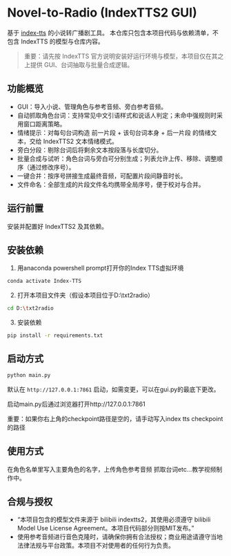 # Novel-to-Radio (IndexTTS2 GUI)

基于 [index-tts](https://github.com/index-tts/index-tts) 的小说转广播剧工具。
本仓库只包含本项目代码与依赖清单，不包含 IndexTTS 的模型与仓库内容。

> 重要：请先按 IndexTTS 官方说明安装好运行环境与模型，本项目仅在其之上提供 GUI、台词抽取与批量合成逻辑。

## 功能概览
- GUI：导入小说、管理角色与参考音频、旁白参考音频。
- 自动抓取角色台词：支持常见中文引语样式和说话人判定；未命中强规则时采用窗口距离策略。
- 情绪提示：对每句台词构造 前一片段 + 该句台词本身 + 后一片段 的情绪文本，交给 IndexTTS2 文本情绪模式。
- 旁白分段：剔除台词后将剩余文本按段落与长度切分。
- 批量合成与试听：角色台词与旁白可分别生成；列表允许上传、移除、调整顺序（通过修改序号）。
- 一键合并：按序号拼接生成最终音频，可配置片段间静音时长。
- 文件命名：全部生成的片段文件名均携带全局序号，便于校对与合并。

## 运行前置
安装并配置好 IndexTTS2 及其依赖。

## 安装依赖
1. 用anaconda powershell prompt打开你的Index TTS虚拟环境
```bash
conda activate Index-TTS
```
2. 打开本项目文件夹（假设本项目位于D:\txt2radio）
```bash
cd D:\txt2radio
```
3. 安装依赖
```bash
pip install -r requirements.txt
```
## 启动方式
```bash
python main.py
```
默认在 `http://127.0.0.1:7861` 启动，如需变更，可以在gui.py的最底下更改。

启动main.py后通过浏览器打开http://127.0.0.1:7861

重要：如果你右上角的checkpoint路径是空的，请手动写入index tts checkpoint的路径

## 使用方式
在角色名单里写入主要角色的名字，上传角色参考音频 抓取台词etc...教学视频制作中。
## 合规与授权
- “本项目包含的模型文件来源于 bilibili indextts2，其使用必须遵守 bilibili Model Use License Agreement。本项目代码部分则按MIT发布。”
- 使用参考音频进行音色克隆时，请确保你拥有合法授权；商业用途请遵守当地法律法规与平台政策。本项目不对使用者的任何行为负责。
